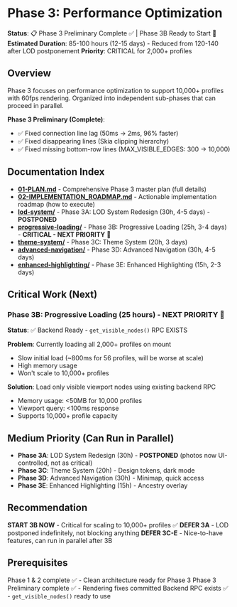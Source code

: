 # Phase 3: Performance Optimization

**Status**: 📋 Phase 3 Preliminary Complete ✅ | Phase 3B Ready to Start 🚀
**Estimated Duration**: 85-100 hours (12-15 days) - Reduced from 120-140 after LOD postponement
**Priority**: CRITICAL for 2,000+ profiles

## Overview

Phase 3 focuses on performance optimization to support 10,000+ profiles with 60fps rendering. Organized into independent sub-phases that can proceed in parallel.

**Phase 3 Preliminary (Complete)**:
- ✅ Fixed connection line lag (50ms → 2ms, 96% faster)
- ✅ Fixed disappearing lines (Skia clipping hierarchy)
- ✅ Fixed missing bottom-row lines (MAX_VISIBLE_EDGES: 300 → 10,000)

## Documentation Index

- **[01-PLAN.md](./01-PLAN.md)** - Comprehensive Phase 3 master plan (full details)
- **[02-IMPLEMENTATION_ROADMAP.md](./02-IMPLEMENTATION_ROADMAP.md)** - Actionable implementation roadmap (how to execute)
- **[lod-system/](./lod-system/)** - Phase 3A: LOD System Redesign (30h, 4-5 days) - **POSTPONED**
- **[progressive-loading/](./progressive-loading/)** - Phase 3B: Progressive Loading (25h, 3-4 days) - **CRITICAL - NEXT PRIORITY** 🚀
- **[theme-system/](./theme-system/)** - Phase 3C: Theme System (20h, 3 days)
- **[advanced-navigation/](./advanced-navigation/)** - Phase 3D: Advanced Navigation (30h, 4-5 days)
- **[enhanced-highlighting/](./enhanced-highlighting/)** - Phase 3E: Enhanced Highlighting (15h, 2-3 days)

## Critical Work (Next)

### Phase 3B: Progressive Loading (25 hours) - **NEXT PRIORITY** 🚀
**Status**: ✅ Backend Ready - `get_visible_nodes()` RPC EXISTS

**Problem**: Currently loading all 2,000+ profiles on mount
- Slow initial load (~800ms for 56 profiles, will be worse at scale)
- High memory usage
- Won't scale to 10,000+ profiles

**Solution**: Load only visible viewport nodes using existing backend RPC
- Memory usage: <50MB for 10,000 profiles
- Viewport query: <100ms response
- Supports 10,000+ profile capacity

## Medium Priority (Can Run in Parallel)

- **Phase 3A**: LOD System Redesign (30h) - **POSTPONED** (photos now UI-controlled, not as critical)
- **Phase 3C**: Theme System (20h) - Design tokens, dark mode
- **Phase 3D**: Advanced Navigation (30h) - Minimap, quick access
- **Phase 3E**: Enhanced Highlighting (15h) - Ancestry overlay

## Recommendation

**START 3B NOW** - Critical for scaling to 10,000+ profiles ✅
**DEFER 3A** - LOD postponed indefinitely, not blocking anything
**DEFER 3C-E** - Nice-to-have features, can run in parallel after 3B

## Prerequisites

Phase 1 & 2 complete ✅ - Clean architecture ready for Phase 3
Phase 3 Preliminary complete ✅ - Rendering fixes committed
Backend RPC exists ✅ - `get_visible_nodes()` ready to use
